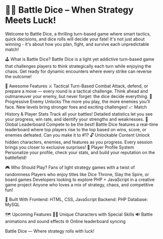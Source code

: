 # 🎲🔥 Battle Dice – When Strategy Meets Luck!

Welcome to Battle Dice, a thrilling turn-based game where smart tactics, quick decisions, and dice rolls will decide your fate! It's not just about winning - it's about how you plan, fight, and survive each unpredictable match!

🕹️ What is Battle Dice?
Battle Dice is a light yet addictive turn-based game that challenges players to think strategically each turn while enjoying the chaos. Get ready for dynamic encounters where every strike can reverse the outcome!

🌟 Awesome Features
⚔️ Tactical Turn-Based Combat
Attack, defend, or prepare a move — every round is a tactical challenge. Think ahead and outmaneuver your enemy, but never forget: the dice decide everything.
🧟 Progressive Enemy Unlocks
The more you play, the more enemies you’ll face. New levels bring stronger foes and exciting challenges!
📈 Match History & Player Stats
Track all your battles! Detailed statistics let you see your progress, win rate, and identify your strengths and weaknesses.
🏅 Global Leaderboard
Compete to be the best! Battle Dice features a real-time leaderboard where top players rise to the top based on wins, score, or enemies defeated. Can you make it to #1?
🔓 Unlockable Content
Unlock hidden characters, enemies, and features as you progress. Every session brings you closer to exclusive surprises!
👤 Player Profile System
Personalize your profile, check your stats, and build your reputation on the battlefield!

🎮 Who Should Play?
Fans of light strategy games with a twist of randomness
Players who enjoy titles like Dice Throne, Slay the Spire, or board games
Developers looking to explore PHP + JavaScript in a creative game project
Anyone who loves a mix of strategy, chaos, and competitive fun!

🧪 Built With
Frontend: HTML, CSS, JavaScript
Backend: PHP
Database: MySQL

🗺️ Upcoming Features
🧙‍♂️ Unique Characters with Special Skills
🔊 Battle animations and sound effects
🌐 Online leaderboard syncing

Battle Dice — Where strategy rolls with luck!